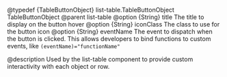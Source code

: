 @typedef {TableButtonObject} list-table.TableButtonObject TableButtonObject
@parent list-table
@option {String} title The title to display on the button hover
@option {String} iconClass The class to use for the button icon
@option {String} eventName The event to dispatch when the button is clicked. This allows developers to bind functions to custom events, like `(eventName)="functionName"`

@description
Used by the list-table component to provide custom interactivity with each object or row.
